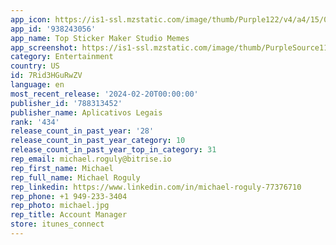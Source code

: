 ```yaml
---
app_icon: https://is1-ssl.mzstatic.com/image/thumb/Purple122/v4/a4/15/07/a41507e0-7976-d06e-3d88-7ffb9cc9184e/AppIcon-0-0-1x_U007ephone-0-0-85-220.png/1024x1024bb.png
app_id: '938243056'
app_name: Top Sticker Maker Studio Memes
app_screenshot: https://is1-ssl.mzstatic.com/image/thumb/PurpleSource115/v4/5a/a1/6e/5aa16e89-4717-6d06-63b0-2e722c7b527e/98f8dff6-0849-4ef2-b51d-052caf33aa5d_EN_-_2_Max.png/1242x2688bb.png
category: Entertainment
country: US
id: 7Rid3HGuRwZV
language: en
most_recent_release: '2024-02-20T00:00:00'
publisher_id: '788313452'
publisher_name: Aplicativos Legais
rank: '434'
release_count_in_past_year: '28'
release_count_in_past_year_category: 10
release_count_in_past_year_top_in_category: 31
rep_email: michael.roguly@bitrise.io
rep_first_name: Michael
rep_full_name: Michael Roguly
rep_linkedin: https://www.linkedin.com/in/michael-roguly-77376710
rep_phone: +1 949-233-3404
rep_photo: michael.jpg
rep_title: Account Manager
store: itunes_connect
---
```

